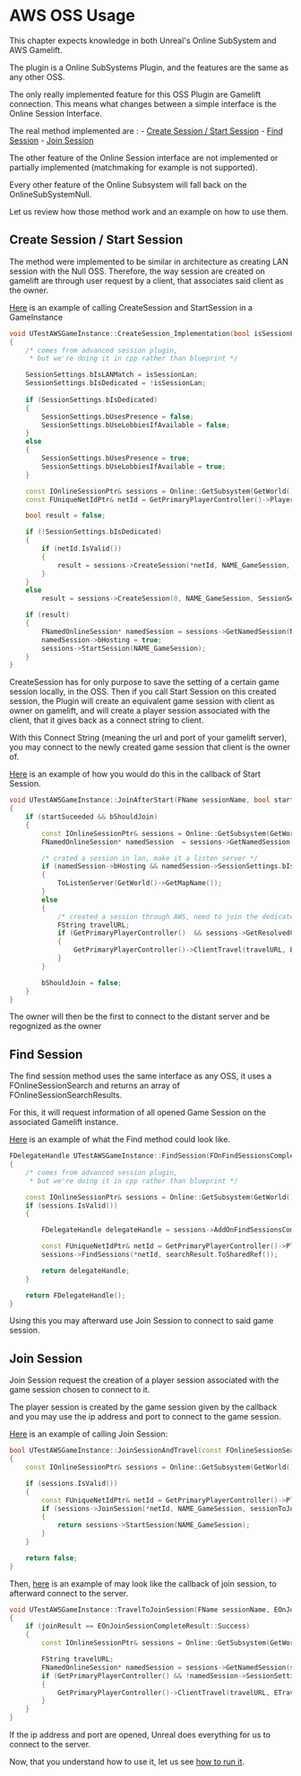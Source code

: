 # AWS OSS Usage

This chapter expects knowledge in both Unreal's Online SubSystem and AWS Gamelift.

The plugin is a Online SubSystems Plugin, and the features are the same as any other OSS.

The only really implemented feature for this OSS Plugin are Gamelift connection.
This means what changes between a simple interface is the Online Session Interface.

The real method implemented are :
	- [Create Session / Start Session](#create-session--start-session)
	- [Find Session](#find-session)
	- [Join Session](#join-session)
 
The other feature of the Online Session interface are not implemented or partially implemented (matchmaking for example is not supported).

Every other feature of the Online Subsystem will fall back on the OnlineSubSystemNull.

Let us review how those method work and an example on how to use them.

## Create Session / Start Session


The method were implemented to be similar in architecture as creating LAN session with the Null OSS.
Therefore, the way session are created on gamelift are through user request by a client, that associates said client as the owner.

[Here](../../Source/Private/TestAWSGameInstance.cpp#L198) is an example of calling CreateSession and StartSession in a GameInstance

```cpp
void UTestAWSGameInstance::CreateSession_Implementation(bool isSessionLan)
{
	/* comes from advanced session plugin,
	 * but we're doing it in cpp rather than blueprint */

	SessionSettings.bIsLANMatch = isSessionLan;
	SessionSettings.bIsDedicated = !isSessionLan;
	
	if (SessionSettings.bIsDedicated)
	{
		SessionSettings.bUsesPresence = false;
		SessionSettings.bUseLobbiesIfAvailable = false;
	}
	else
	{
		SessionSettings.bUsesPresence = true;
		SessionSettings.bUseLobbiesIfAvailable = true;
	}

	const IOnlineSessionPtr& sessions = Online::GetSubsystem(GetWorld(), TEXT("AWS"))->GetSessionInterface();
	const FUniqueNetIdPtr& netId = GetPrimaryPlayerController()->PlayerState->GetUniqueId().GetUniqueNetId();

	bool result = false;

	if (!SessionSettings.bIsDedicated)
	{
		if (netId.IsValid())
		{
			result = sessions->CreateSession(*netId, NAME_GameSession, SessionSettings);
		}
	}
	else
		result = sessions->CreateSession(0, NAME_GameSession, SessionSettings);

	if (result)
	{
		FNamedOnlineSession* namedSession = sessions->GetNamedSession(NAME_GameSession);
		namedSession->bHosting = true;
		sessions->StartSession(NAME_GameSession);
	}
}
```

CreateSession has for only purpose to save the setting of a certain game session locally, in the OSS.
Then if you call Start Session on this created session, the Plugin will create an equivalent game session with client as owner on gamelift, and will create a player session associated with the client, that it gives back as a connect string to client.

With this Connect String (meaning the url and port of your gamelift server), you may connect to the newly created game session that client is the owner of.

[Here](../../Source/Private/TestAWSGameInstance.cpp#L309) is an example of how you would do this in the callback of Start Session.

```cpp
void UTestAWSGameInstance::JoinAfterStart(FName sessionName, bool startSuceeded)
{
	if (startSuceeded && bShouldJoin)
	{
		const IOnlineSessionPtr& sessions = Online::GetSubsystem(GetWorld(), TEXT("AWS"))->GetSessionInterface();
		FNamedOnlineSession* namedSession  = sessions->GetNamedSession(sessionName);

		/* crated a session in lan, make it a listen server */
		if (namedSession->bHosting && namedSession->SessionSettings.bIsLANMatch)
		{
			ToListenServer(GetWorld()->GetMapName());
		}
		else
		{
			/* created a session through AWS, need to join the dedicated server created */
			FString travelURL;
			if (GetPrimaryPlayerController()  && sessions->GetResolvedConnectString(sessionName, travelURL))
			{
				GetPrimaryPlayerController()->ClientTravel(travelURL, ETravelType::TRAVEL_Absolute);
			}
		}

		bShouldJoin = false;
	}
}
```

The owner will then be the first to connect to the distant server and be regognized as the owner 

## Find Session

The find session method uses the same interface as any OSS, it uses a FOnlineSessionSearch and returns an array of FOnlineSessionSearchResults.

For this, it will request information of all opened Game Session on the associated Gamelift instance.

[Here](../../Source/Private/TestAWSGameInstance.cpp#L253) is an example of what the Find method could look like.

```cpp
FDelegateHandle UTestAWSGameInstance::FindSession(FOnFindSessionsCompleteDelegate& onFoundSessionDelegate, TSharedPtr<FOnlineSessionSearch>& searchResult)
{
	/* comes from advanced session plugin,
	 * but we're doing it in cpp rather than blueprint */

	const IOnlineSessionPtr& sessions = Online::GetSubsystem(GetWorld(), TEXT("AWS"))->GetSessionInterface();
	if (sessions.IsValid())
	{

		FDelegateHandle delegateHandle = sessions->AddOnFindSessionsCompleteDelegate_Handle(onFoundSessionDelegate);

		const FUniqueNetIdPtr& netId = GetPrimaryPlayerController()->PlayerState->GetUniqueId().GetUniqueNetId();
		sessions->FindSessions(*netId, searchResult.ToSharedRef());

		return delegateHandle;
	}

	return FDelegateHandle();
}
```

Using this you may afterward use Join Session to connect to said game session.

## Join Session

Join Session request the creation of a player session associated with the game session chosen to connect to it.

The player session is created by the game session given by the callback and you may use the ip address and port to connect to the game session.

[Here](../../Source/Private/TestAWSGameInstance.cpp#L273) is an example of calling Join Session:

```cpp
bool UTestAWSGameInstance::JoinSessionAndTravel(const FOnlineSessionSearchResult& sessionToJoin)
{
	const IOnlineSessionPtr& sessions = Online::GetSubsystem(GetWorld(), TEXT("AWS"))->GetSessionInterface();

	if (sessions.IsValid())
	{
		const FUniqueNetIdPtr& netId = GetPrimaryPlayerController()->PlayerState->GetUniqueId().GetUniqueNetId();
		if (sessions->JoinSession(*netId, NAME_GameSession, sessionToJoin))
		{
			return sessions->StartSession(NAME_GameSession);
		}
	}

	return false;
}
```


Then, [here](../../Source/Private/TestAWSGameInstance.cpp#L288) is an example of may look like the callback of join session, to afterward connect to the server.

```cpp
void UTestAWSGameInstance::TravelToJoinSession(FName sessionName, EOnJoinSessionCompleteResult::Type joinResult)
{
	if (joinResult == EOnJoinSessionCompleteResult::Success)
	{
		const IOnlineSessionPtr& sessions = Online::GetSubsystem(GetWorld(), TEXT("AWS"))->GetSessionInterface();

		FString travelURL;
		FNamedOnlineSession* namedSession = sessions->GetNamedSession(sessionName);
		if (GetPrimaryPlayerController() && !namedSession->SessionSettings.bIsLANMatch && sessions->GetResolvedConnectString(sessionName, travelURL))
		{
			GetPrimaryPlayerController()->ClientTravel(travelURL, ETravelType::TRAVEL_Absolute);
		}
	}
}
```

If the ip address and port are opened, Unreal does everything for us to connect to the server.

Now, that you understand how to use it, let us see [how to run it](Run.md).
